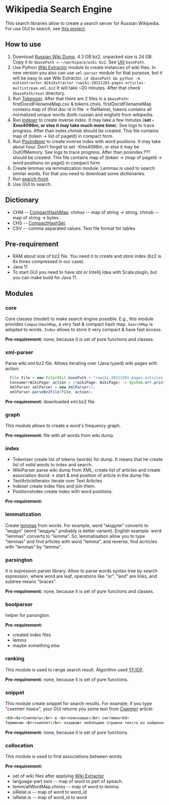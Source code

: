 # Wikipedia Search Engine
This search libraries allow to create a search server for Russian Wikipedia.
For use GUI to search, see [this project](https://github.com/Mikhail42/search-front).

## How to use
1. Download [Russian Wiki Dump](https://dumps.wikimedia.org/ruwiki/). 4.3 GB bz2, unpacked size is 24 GB.
   Copy it to `$basePath = ~/workspace/wiki-bz2`. 
   See [Util](core/src/main/java/org/ionkin/search/Util.java) `basePath`.
2. Use Python [Wiki Extractor](https://github.com/attardi/wikiextractor) module to create instances of wiki files.
   In new version you also can use `xml-parser` module for that purpose, but it will be easy to use Wiki Extractor.
   `cd $basePath && python -m wikiextractor.WikiExtractor ruwiki-20211201-pages-articles-multistream.xml.bz2`
   It will take ~20 minutes. After that check `$basePath/text` directory.
3. Run [Tokenizer](index/src/main/java/org/ionkin/search/Tokenizer.java).
   After that there are 2 files in a `$basePath`: firstDocidFilenameMap.csv & tokens.chsls.
   firstDocidFilenameMap contains map of (first doc id in file -> fileName),
   tokens contains all normalized unique words (both russian and english) from wikipedia.
4. Run [Indexer](index/src/main/java/org/ionkin/search/Indexer.java) to create inverse index.
   It may take a few minutes (**set -Xmx4096m, or else it may take much more time**). See logs to trace progress.
   After than index.chmsb should be created. This file contains map of (token -> list of pageId) in compact form.
5. Run [PosIndexer](index/src/main/java/org/ionkin/search/PosIndexer.java) to create inverse index with word positions.
   It may take about hour. Don’t forget to set -Xmx4096m, or else it may be OutOfMemory. See logs to trace progress.
   After than posindex.??? should be created. This file contains map of (token -> (map of pageId → word positions on page)) in compact form.
6. Create lemmas via lemmatization module. Lemmas is used to search similar words. For that you need to download some dictionaries.
7. Run [search-front](https://github.com/Mikhail42/search-front).
8. Use GUI to search.

## Dictionary
- CHM -- [CompactHashMap](core/src/main/java/org/ionkin/search/map/CompactHashMap.java).
  chmss -- map of string -> string, chmsb -- map of string -> bytes.
- CHS -- [CompactHashSet](core/src/main/java/org/ionkin/search/set/CompactHashSet.java).
- CSV -- comma separated values. Text file format for tables

## Pre-requirement
- RAM about size of bz2 file. You need it to create and store index (bz2 is 6x times compressed in our case).
- Java 11
- To start GUI you need to have sbt or Intellij Idea with Scala plugin, but you can make build for Java 11.

## Modules

### core
Core classes (model) to make search engine possible.
E.g., this module provides `CompactHashMap`, a very fast & compact hash map.
`SearchMap` is adopted to words. 
`Index` allows to store it very compact & have fast access.

**Pre-requirement:** none, because it is set of pure functions and classes.

### xml-parser
Parse wiki.xml.bz2 file. Allows iterating over (Java typed) wiki pages with action:

```java
  File file = new File(Util.basePath + "ruwiki-20211201-pages-articles-multistream.xml.bz2");
  Consumer<WikiPage> action = ((wikiPage: WikiPage) -> System.err.println(wikiPage.getRevision().getText()));
  XmlParser xmlParser = new XmlParser();
  xmlParser.parseBz2File(file, action);
```

**Pre-requirement:** downloaded xml.bz2 file.

### graph
This module allows to create a word's frequency graph.

**Pre-requirement:** file with all words from wiki dump.

### index
- Tokenizer create list of tokens (words) for dump. It means that he create list of *valid* words to index and search.
- WikiParser parse wiki dump from XML, create list of articles
  and create association docId -> start & end position of article in the dump file.
- TextArticleIterator iterate over Text Articles
- Indexer create index files and join them.
- PositionsIndex create index with word positions.

**Pre-requirement:**

### lemmatization
Create [lemmas](https://en.wikipedia.org/wiki/Lemma_(morphology)) from words.
For example, word "модули" converts to "модул" (word "модуль" probably is better variant).
English example: word "lemmas" converts to "lemma". So, lemmatisation allow you to type "lemmas" and find articles with
word "lemma", and reverse, find acrticles with "lemmas" by "lemma".

### parsington
It is expression parser library. Allow to parse words syntax tree by search expression, where word are leaf, operations
like "or", "and" are links, and subtree means "braces".

**Pre-requirement:** none, because it is set of pure functions and classes.

### boolparser
helper for parsington.

**Pre-requirement:**
- created index files
- lemms
- maybe something else

### ranking
This module is used to range search result. Algorithm used [TF/IDF](https://ru.wikipedia.org/wiki/TF-IDF).

**Pre-requirement:** none, because it is set of pure functions.

### snippet
This module create snippet for search results. For example, if you type "cниппет поиск", your GUI
returns you some text from [Сниппет](https://ru.wikipedia.org/wiki/Сниппет) article:
```html
<h3><br>Сниппеты</br> в <br>поисковых</br> системах<h3>
Термином <br>сниппет</br> называют небольшие отрывки текста из найденной <br>поисковой</br> машиной страницы сайта...
```

**Pre-requirement:** none, because it is set of pure functions.

### collocation
This module is used to find associations between words.

**Pre-requirement:**
- set of wiki files after applying [Wiki Extractor](https://github.com/attardi/wikiextractor)
- language-part.ssm -- map of word to part of speach.
- lemm/allWordMap.chmss -- map of word to lemma.
- siRelat.si -- map of word to word_id
- isRelat.is -- map of word_id to word
